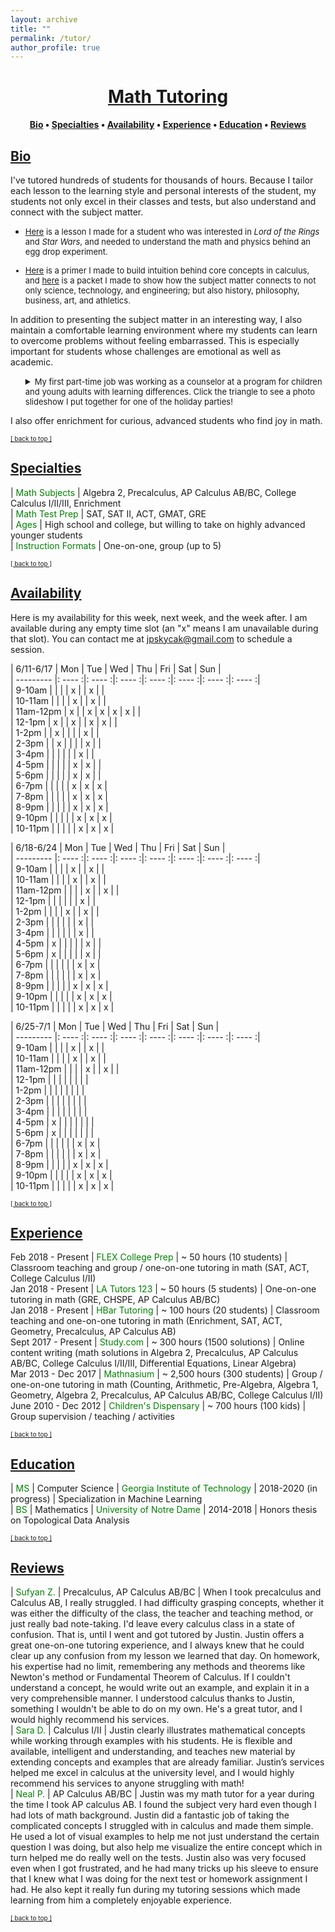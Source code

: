 ```yaml
---
layout: archive
title: ""
permalink: /tutor/
author_profile: true
---
```


# [<center>Math Tutoring</center>](#top)

<center><b><font color="blue"><a href="http://www.jpskycak.com/tutor/#bio">Bio</a></font> • <font color="blue"><a href="http://www.jpskycak.com/tutor/#specialties">Specialties</a></font> • <font color="blue"><a href="http://www.jpskycak.com/tutor/#availability">Availability</a></font> • <font color="blue"><a href="http://www.jpskycak.com/tutor/#experience">Experience</a></font> • <font color="blue"><a href="http://www.jpskycak.com/tutor/#education">Education</a></font> • <font color="blue"><a href="http://www.jpskycak.com/tutor/#reviews">Reviews</a></font></b></center>

## [Bio](#bio)

I've tutored hundreds of students for thousands of hours. Because I tailor each lesson to the learning style and personal interests of the student, my students not only excel in their classes and tests, but also understand and connect with the subject matter.  
<font size="2"><ul><li><font color="blue"><a href="https://jpskycak.github.io/files/jpskycak-ian.pdf">Here</a></font> is a lesson I made for a student who was interested in <i>Lord of the Rings</i> and <i>Star Wars</i>, and needed to understand the math and physics behind an egg drop experiment.</li>  
<li><font color="blue"><a href="https://jpskycak.github.io/files/jpskycak-calc_primer.pdf">Here</a></font> is a primer I made to build intuition behind core concepts in calculus, and <font color="blue"><a href="https://jpskycak.github.io/files/jpskycak-calc_connections.pdf">here</a></font> is a packet I made to show how the subject matter connects to not only science, technology, and engineering; but also history, philosophy, business, art, and athletics.</li></ul></font>

In addition to presenting the subject matter in an interesting way, I also maintain a comfortable learning environment where my students can learn to overcome problems without feeling embarrassed. This is especially important for students whose challenges are emotional as well as academic.  

<font size="2"><ul style="list-style-type:none"><li><details><summary>My first part-time job was working as a counselor at a program for children and young adults with learning differences. Click the triangle to see a photo slideshow I put together for one of the holiday parties!</summary><video src="https://jpskycak.github.io/files/jpskycak-childrens_dispensary.mp4" width="320" height="200" controls preload></video></details></li></ul></font>  

I also offer enrichment for curious, advanced students who find joy in math.  

<font size="1" color="blue"><a href="http://www.jpskycak.com/tutor/#top">[ back to top ]</a></font>

## [Specialties](#specialties)

 | <font color="green">Math Subjects</font> | Algebra 2, Precalculus, AP Calculus AB/BC, College Calculus I/II/III, Enrichment  
 | <font color="green">Math Test Prep</font> | SAT, SAT II, ACT, GMAT, GRE  
 | <font color="green">Ages</font> | High school and college, but willing to take on highly advanced younger students  
 | <font color="green">Instruction Formats</font> | One-on-one, group (up to 5)  
 
<font size="1" color="blue"><a href="http://www.jpskycak.com/tutor/#top">[ back to top ]</a></font>

## [Availability](#availability)

Here is my availability for this week, next week, and the week after. I am available during any empty time slot (an "x" means I am unavailable during that slot). You can contact me at jpskycak@gmail.com to schedule a session.  

| 6/11-6/17 | Mon    | Tue    | Wed    | Thu    | Fri    | Sat    | Sun    |  
| --------- |: ---- :|: ---- :|: ---- :|: ---- :|: ---- :|: ---- :|: ---- :|  
| 9-10am    |        |        |        | x      |        | x      |        |  
| 10-11am   |        |        |        | x      |        | x      |        |  
| 11am-12pm | x      |        | x      | x      | x      | x      |        |  
| 12-1pm    | x      |        | x      |        | x      | x      |        |  
| 1-2pm     |        | x      |        |        |        | x      |        |  
| 2-3pm     |        | x      |        |        |        | x      |        |  
| 3-4pm     |        |        |        |        |        | x      |        |  
| 4-5pm     |        |        |        |        | x      | x      |        |  
| 5-6pm     |        |        |        |        | x      | x      |        |  
| 6-7pm     |        |        |        |        | x      | x      | x      |  
| 7-8pm     |        |        |        |        | x      | x      | x      |  
| 8-9pm     |        |        |        |        | x      | x      | x      |  
| 9-10pm    |        |        |        |        | x      | x      | x      |  
| 10-11pm   |        |        |        |        | x      | x      | x      |  

| 6/18-6/24 | Mon    | Tue    | Wed    | Thu    | Fri    | Sat    | Sun    |  
| --------- |: ---- :|: ---- :|: ---- :|: ---- :|: ---- :|: ---- :|: ---- :|  
| 9-10am    |        |        |        | x      |        | x      |        |  
| 10-11am   |        |        |        | x      |        | x      |        |  
| 11am-12pm |        |        |        | x      |        | x      |        |  
| 12-1pm    |        |        |        |        |        | x      |        |  
| 1-2pm     |        |        |        | x      |        | x      |        |  
| 2-3pm     |        |        |        |        |        | x      |        |  
| 3-4pm     |        |        |        |        |        | x      |        |  
| 4-5pm     | x      |        |        |        |        | x      |        |  
| 5-6pm     | x      |        |        |        |        | x      |        |  
| 6-7pm     |        |        |        |        |        | x      | x      |  
| 7-8pm     |        |        |        |        |        | x      | x      |  
| 8-9pm     |        |        |        |        | x      | x      | x      |  
| 9-10pm    |        |        |        |        | x      | x      | x      |  
| 10-11pm   |        |        |        |        | x      | x      | x      |  

| 6/25-7/1  | Mon    | Tue    | Wed    | Thu    | Fri    | Sat    | Sun    |  
| --------- |: ---- :|: ---- :|: ---- :|: ---- :|: ---- :|: ---- :|: ---- :|  
| 9-10am    |        |        |        | x      |        | x      |        |  
| 10-11am   |        |        |        | x      |        | x      |        |  
| 11am-12pm |        |        |        | x      |        | x      |        |  
| 12-1pm    |        |        |        |        |        |        |        |  
| 1-2pm     |        |        |        |        |        |        |        |  
| 2-3pm     |        |        |        |        |        |        |        |  
| 3-4pm     |        |        |        |        |        |        |        |  
| 4-5pm     | x      |        |        |        |        |        |        |  
| 5-6pm     | x      |        |        |        |        |        |        |  
| 6-7pm     |        |        |        |        |        | x      | x      |  
| 7-8pm     |        |        |        |        |        | x      | x      |  
| 8-9pm     |        |        |        |        | x      | x      | x      |  
| 9-10pm    |        |        |        |        | x      | x      | x      |  
| 10-11pm   |        |        |        |        | x      | x      | x      |  

<font size="1" color="blue"><a href="http://www.jpskycak.com/tutor/#top">[ back to top ]</a></font>

## [Experience](#experience)

Feb 2018 - Present | <font color="green">FLEX College Prep</font> | ~ 50 hours (10 students) | Classroom teaching and group / one-on-one tutoring in math (SAT, ACT, College Calculus I/II)  
Jan 2018 - Present | <font color="green">LA Tutors 123</font> | ~ 50 hours (5 students) | One-on-one tutoring in math (GRE, CHSPE, AP Calculus AB/BC)  
Jan 2018 - Present | <font color="green">HBar Tutoring</font> | ~ 100 hours (20 students) | Classroom teaching and one-on-one tutoring in math (Enrichment, SAT, ACT, Geometry, Precalculus, AP Calculus AB)  
Sept 2017 - Present | <font color="green">Study.com</font> | ~ 300 hours (1500 solutions) | Online content writing (math solutions in Algebra 2, Precalculus, AP Calculus AB/BC, College Calculus I/II/III, Differential Equations, Linear Algebra)  
Mar 2013 - Dec 2017 | <font color="green">Mathnasium</font> | ~ 2,500 hours (300 students) | Group / one-on-one tutoring in math  (Counting, Arithmetic, Pre-Algebra, Algebra 1, Geometry, Algebra 2, Precalculus, AP Calculus AB/BC, College Calculus I/II)
June 2010 - Dec 2012 | <font color="green">Children's Dispensary</font> | ~ 700 hours (100 kids) | Group supervision / teaching / activities  

<font size="1" color="blue"><a href="http://www.jpskycak.com/tutor/#top">[ back to top ]</a></font>

## [Education](#education)

 | <font color="green">MS</font> | Computer Science | <font color="green">Georgia Institute of Technology</font> | 2018-2020 (in progress) | Specialization in Machine Learning  
 | <font color="green">BS</font> | Mathematics | <font color="green">University of Notre Dame</font> | 2014-2018 | Honors thesis on Topological Data Analysis  
 
<font size="1" color="blue"><a href="http://www.jpskycak.com/tutor/#top">[ back to top ]</a></font>

## [Reviews](#reviews)

 | <font color="green">Sufyan Z.</font> | Precalculus, AP Calculus AB/BC | When I took precalculus and Calculus AB, I really struggled. I had difficulty grasping concepts, whether it was either the difficulty of the class, the teacher and teaching method, or just really bad note-taking. I'd leave every calculus class in a state of confusion. That is, until I went and got tutored by Justin. Justin offers a great one-on-one tutoring experience, and I always knew that he could clear up any confusion from my lesson we learned that day. On homework, his expertise had no limit, remembering any methods and theorems like Newton's method or Fundamental Theorem of Calculus. If I couldn't understand a concept, he would write out an example, and explain it in a very comprehensible manner. I understood calculus thanks to Justin, something I wouldn't be able to do on my own. He's a great tutor, and I would highly recommend his services.  
 | <font color="green">Sara D.</font> | Calculus I/II | Justin clearly illustrates mathematical concepts while working through examples with his students. He is flexible and available, intelligent and understanding, and teaches new material by extending concepts and examples that are already familiar. Justin’s services helped me excel in calculus at the university level, and I would highly recommend his services to anyone struggling with math!   
 | <font color="green">Neal P.</font> | AP Calculus AB/BC | Justin was my math tutor for a year during the time I took AP calculus AB. I found the subject very hard even though I had lots of math background. Justin did a fantastic job of taking the complicated concepts I struggled with in calculus and made them simple. He used a lot of visual examples to help me not just understand the certain question I was doing, but also help me visualize the entire concept which in turn helped me do really well on the tests. Justin also was very focused even when I got frustrated, and he had many tricks up his sleeve to ensure that I knew what I was doing for the next test or homework assignment I had. He also kept it really fun during my tutoring sessions which made learning from him a completely enjoyable experience.  

<font size="1" color="blue"><a href="http://www.jpskycak.com/tutor/#top">[ back to top ]</a></font>
